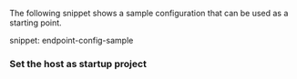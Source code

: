 
The following snippet shows a sample configuration that can be used as a starting point.

snippet: endpoint-config-sample

### Set the host as startup project

